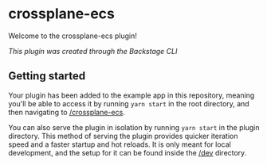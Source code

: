 # crossplane-ecs

Welcome to the crossplane-ecs plugin!

_This plugin was created through the Backstage CLI_

## Getting started

Your plugin has been added to the example app in this repository, meaning you'll be able to access it by
running `yarn start` in the root directory, and then navigating
to [/crossplane-ecs](http://localhost:3000/crossplane-ecs).

You can also serve the plugin in isolation by running `yarn start` in the plugin directory.
This method of serving the plugin provides quicker iteration speed and a faster startup and hot reloads.
It is only meant for local development, and the setup for it can be found inside the [/dev](./dev) directory.
